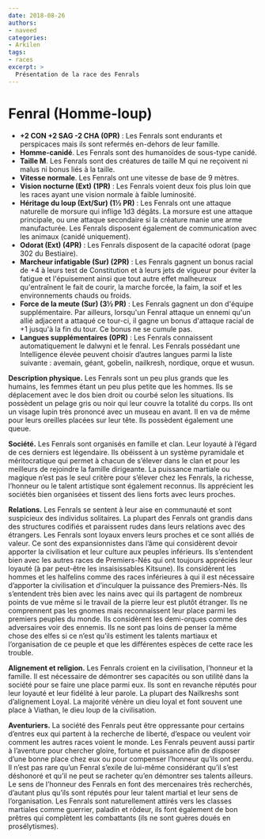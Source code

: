 ```yaml
---
date: 2018-08-26
authors:
- naveed
categories:
- Arkilen
tags: 
- races
excerpt: >
  Présentation de la race des Fenrals
---
```

# Fenral (Homme-loup)

- **+2 CON +2 SAG -2 CHA (0PR)** : Les Fenrals sont endurants et perspicaces mais ils sont refermés en-dehors de leur famille.
- **Homme-canidé**. Les Fenrals sont des humanoïdes de sous-type canidé.
- **Taille M**. Les Fenrals sont des créatures de taille M qui ne reçoivent ni malus ni bonus liés à la taille.
- **Vitesse normale**. Les Fenrals ont une vitesse de base de 9 mètres.
- **Vision nocturne (Ext) (1PR)** : Les Fenrals voient deux fois plus loin que les races ayant une vision normale à faible luminosité.
- **Héritage du loup (Ext/Sur) (1½ PR)** : Les Fenrals ont une attaque naturelle de morsure qui inflige 1d3 dégâts. La morsure est une attaque principale, ou une attaque secondaire si la créature manie une arme manufacturée.
	Les Fenrals disposent également de communication avec les animaux (canidé uniquement).
- **Odorat (Ext) (4PR)** : Les Fenrals disposent  de la capacité odorat (page 302 du Bestiaire).
- **Marcheur infatigable (Sur) (2PR)** : Les Fenrals gagnent un bonus racial de +4 à leurs test de Constitution et à leurs jets de vigueur pour éviter la fatigue et l'épuisement ainsi que tout autre effet malheureux qu'entraînent le fait de courir, la marche forcée, la faim, la soif et les environnements chauds ou froids.
- **Force de la meute (Sur) (3½ PR)** : Les Fenrals gagnent un don d'équipe supplémentaire.
	Par ailleurs, lorsqu'un Fenral attaque un ennemi qu'un allié adjacent a attaqué ce tour-ci, il 	gagne un bonus d'attaque racial de +1 jusqu'à la fin du tour. Ce bonus ne se cumule pas.
- **Langues supplémentaires (0PR)** : Les Fenrals connaissent automatiquement le dalwyni et le fenral. Les Fenrals possédant une Intelligence élevée peuvent choisir d’autres langues parmi la liste suivante : avemain, géant, gobelin, nailkresh, nordique, orque et wusun.


**Description physique.** Les Fenrals sont un peu plus grands que les humains, les femmes étant un peu plus petite que les hommes. Ils se déplacement avec le dos bien droit ou courbé selon les situations. Ils possèdent un pelage gris ou noir qui leur couvre la totalité du corps. Ils ont un visage lupin très prononcé avec un museau en avant. Il en va de même pour leurs oreilles placées sur leur tête. Ils possèdent également une queue.

**Société.** Les Fenrals sont organisés en famille et clan. Leur loyauté à l’égard de ces derniers est légendaire. Ils obéissent à un système pyramidale et méritocratique qui permet à chacun de s’élever dans le clan et pour les meilleurs de rejoindre la famille dirigeante. La puissance martiale ou magique n’est pas le seul critère pour s’élever chez les Fenrals, la richesse, l’honneur ou le talent artistique sont également reconnus. Ils apprécient les sociétés bien organisées et tissent des liens forts avec leurs proches.

**Relations.**  Les Fenrals se sentent à leur aise en communauté et sont suspicieux des individus solitaires. La plupart des Fenrals ont grandis dans des structures codifiés et paraissent rudes dans leurs relations avec des étrangers. Les Fenrals sont loyaux envers leurs proches et ce sont alliés de valeur. Ce sont des expansionnistes dans l’âme qui considèrent devoir apporter la civilisation et leur culture aux peuples inférieurs. Ils s’entendent bien avec les autres races de Premiers-Nés qui ont toujours appréciés leur loyauté (à par peut-être les insaisissables Kitsune). Ils considèrent les hommes et les halfelins comme des races inférieures à qui il est nécessaire d’apporter la civilisation et d’inculquer la puissance des Premiers-Nés. Ils s’entendent très bien avec les nains avec qui ils partagent de nombreux points de vue même si le travail de la pierre leur est plutôt étranger. Ils ne comprennent pas les gnomes mais reconnaissent leur place parmi les premiers peuples du monde. Ils considèrent les demi-orques comme des adversaires voir des ennemis. Ils ne sont pas loins de penser la même chose des elfes si ce n’est qu’ils estiment les talents martiaux et l’organisation de ce peuple et que les différentes espèces de cette race les trouble.

**Alignement et religion.** Les Fenrals croient en la civilisation, l’honneur et la famille. Il est nécessaire de démontrer ses capacités ou son utilité dans la société pour se faire une place parmi eux. Ils sont en revanche réputés pour leur loyauté et leur fidélité à leur parole. La plupart des Nailkreshs sont d’alignement Loyal. La majorité vénère un dieu loyal et font souvent une place à  Viathan, le dieu loup de la civilisation.

**Aventuriers.** La société des Fenrals peut être oppressante pour certains d’entres eux qui partent à la recherche de liberté, d’espace ou veulent voir comment les autres races voient le monde. Les Fenrals peuvent aussi partir à l’aventure pour chercher gloire, fortune et puissance afin de disposer d’une bonne place chez eux ou pour compenser l’honneur qu’ils ont perdu. Il n’est pas rare qu’un Fenral s’exile de lui-même considérant qu’il s’est déshonoré et qu’il ne peut se racheter qu’en démontrer ses talents ailleurs. Le sens de l’honneur des Fenrals en font des mercenaires très recherchés, d’autant plus qu’ils sont réputés pour leur talent martial et leur sens de l’organisation. Les Fenrals sont naturellement attirés vers les classes martiales comme guerrier, paladin et rôdeur, ils font également de bon prêtres qui complètent les combattants (ils ne sont guères doués en prosélytismes).
